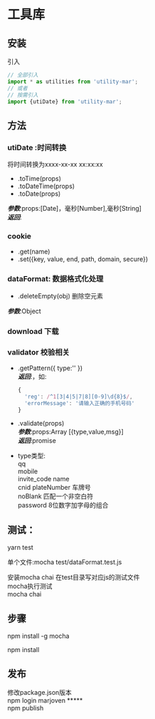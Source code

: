 # 工具库

## 安装

引入

```javascript
// 全部引入
import * as utilities from 'utility-mar';
// 或者
// 按需引入
import {utiDate} from 'utility-mar';
```

## 方法

### utiDate :时间转换

将时间转换为xxxx-xx-xx xx:xx:xx  
* .toTime(props)
* .toDateTime(props)
* .toDate(props)

***参数***:props:[Date]，毫秒[Number],毫秒[String]  
***返回***:

### cookie 

* .get(name)
* .set({key, value, end, path, domain, secure})

### dataFormat: 数据格式化处理

* .deleteEmpty(obj) 删除空元素  

***参数***:Object

### download 下载

### validator 校验相关

* .getPattern({
      type:''
   })  
***返回***:，如:
  ```javascript
  {
    'reg': /^1[3|4|5|7|8][0-9]\d{8}$/,
    'errorMessage': '请输入正确的手机号码'
  }
  ```

* .validate(props)  
***参数***:props:Array [{type,value,msg}]  
***返回***:promise

* type类型:  
qq  
mobile  
invite_code 
name  
cnid 
plateNumber 车牌号  
noBlank 匹配一个非空白符  
password 8位数字加字母的组合  

## 测试：

yarn test

单个文件:mocha test/dataFormat.test.js

安装mocha chai
在test目录写对应js的测试文件  
mocha执行测试  
mocha
chai

## 步骤

npm install -g mocha

npm install

## 发布

修改package.json版本  
npm login  marjoven  *****  
npm publish


